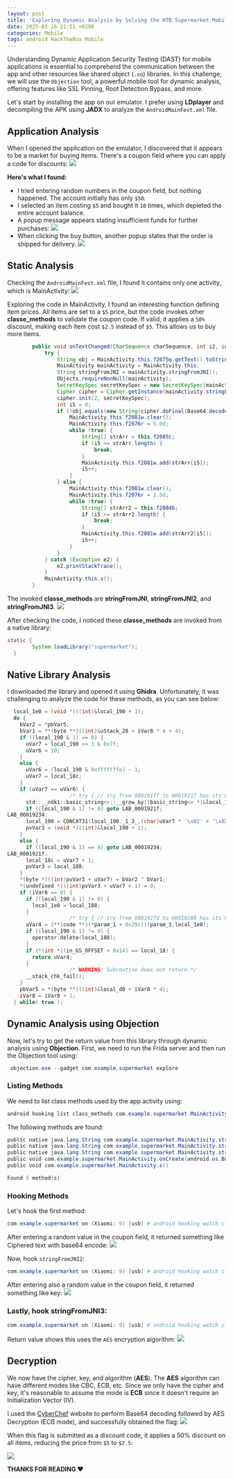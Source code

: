 ```yaml
---
layout: post
title: 'Exploring Dynamic Analysis by Solving the HTB Supermarket Mobile Challenge'
date: 2025-03-16 21:51 +0200
categories: Mobile
tags: android HackTheBox Mobile
---
```

Understanding Dynamic Application Security Testing (DAST) for mobile applications is essential to comprehend the communication between the app and other resources like shared object (`.so`) libraries. In this challenge, we will use the `Objection` tool, a powerful mobile tool for dynamic analysis, offering features like SSL Pinning, Root Detection Bypass, and more.

Let's start by installing the app on our emulator. I prefer using **LDplayer** and decompiling the APK using **JADX** to analyze the `AndroidMainFest.xml` file.

## Application Analysis

When I opened the application on the emulator, I discovered that it appears to be a market for buying items. There's a coupon field where you can apply a code for discounts: 
![](/Images/1.png)

**Here's what I found:**
- I tried entering random numbers in the coupon field, but nothing happened.
The account initially has only `$50`.
- I selected an item costing `$5` and bought it `10` times, which depleted the entire account balance.
- A popup message appears stating insufficient funds for further purchases: ![](/Images/2.png) 
- When clicking the buy button, another popup states that the order is shipped for delivery. 
![](/Images/3.png) 


## Static Analysis
Checking the `AndroidMainFest.xml` file, I found it contains only one activity, which is MainActivity:
![](/Images/4.png)


Exploring the code in MainActivity, I found an interesting function defining item prices. All items are set to a `$5` price, but the code invokes other **classe_methods** to validate the coupon code. If valid, it applies a `50%` discount, making each item cost `$2.5` instead of `$5`. This allows us to buy more items.
```java
        public void onTextChanged(CharSequence charSequence, int i2, int i3, int i4) {
            try {
                String obj = MainActivity.this.f2075q.getText().toString();
                MainActivity mainActivity = MainActivity.this;
                String stringFromJNI = mainActivity.stringFromJNI();
                Objects.requireNonNull(mainActivity);
                SecretKeySpec secretKeySpec = new SecretKeySpec(mainActivity.stringFromJNI2().getBytes(), mainActivity.stringFromJNI3());
                Cipher cipher = Cipher.getInstance(mainActivity.stringFromJNI3());
                cipher.init(2, secretKeySpec);
                int i5 = 0;
                if (!obj.equals(new String(cipher.doFinal(Base64.decode(stringFromJNI, 0)), "utf-8"))) {
                    MainActivity.this.f2081w.clear();
                    MainActivity.this.f2076r = 5.0d;
                    while (true) {
                        String[] strArr = this.f2085c;
                        if (i5 >= strArr.length) {
                            break;
                        }
                        MainActivity.this.f2081w.add(strArr[i5]);
                        i5++;
                    }
                } else {
                    MainActivity.this.f2081w.clear();
                    MainActivity.this.f2076r = 2.5d;
                    while (true) {
                        String[] strArr2 = this.f2084b;
                        if (i5 >= strArr2.length) {
                            break;
                        }
                        MainActivity.this.f2081w.add(strArr2[i5]);
                        i5++;
                    }
                }
            } catch (Exception e2) {
                e2.printStackTrace();
            }
            MainActivity.this.s();
        }
```

The invoked **classe_methods** are **stringFromJNI**, **stringFromJNI2**, and **stringFromJNI3**.
![](/Images/5.png)

After checking the code, I noticed these **classe_methods** are invoked from a native library:
```java
static {
        System.loadLibrary("supermarket");
  }
```

## Native Library Analysis
I downloaded the library and opened it using **Ghidra**. Unfortunately, it was challenging to analyze the code for these methods, as you can see below:
```c
  local_1e0 = (void *)((int)&local_190 + 1);
  do {
    bVar2 = *pbVar5;
    bVar1 = **(byte **)((int)&uStack_28 + iVar8 * 4 + 4);
    if ((local_190 & 1) == 0) {
      uVar7 = local_190 >> 1 & 0x7f;
      uVar6 = 10;
    }
    else {
      uVar6 = (local_190 & 0xfffffffe) - 1;
      uVar7 = local_18c;
    }
    if (uVar7 == uVar6) {
                    /* try { // try from 000191ff to 00019217 has its CatchHandler @ 000192c2 */
      std::__ndk1::basic_string<>::__grow_by((basic_string<> *)&local_190,uVar6,1,uVar6,uVar6,0, 0);
      if ((local_190 & 1) != 0) goto LAB_0001921f;
LAB_00019234:
      local_190 = CONCAT31(local_190._1_3_,(char)uVar7 * '\x02' + '\x02');
      pvVar3 = (void *)((int)&local_190 + 1);
    }
    else {
      if ((local_190 & 1) == 0) goto LAB_00019234;
LAB_0001921f:
      local_18c = uVar7 + 1;
      pvVar3 = local_188;
    }
    *(byte *)((int)pvVar3 + uVar7) = bVar2 ^ bVar1;
    *(undefined *)((int)pvVar3 + uVar7 + 1) = 0;
    if (iVar8 == 0) {
      if ((local_190 & 1) != 0) {
        local_1e0 = local_188;
      }
                    /* try { // try from 0001927d to 00019289 has its CatchHandler @ 000192c0 */
      uVar4 = (**(code **)(*param_1 + 0x29c))(param_1,local_1e0);
      if ((local_190 & 1) != 0) {
        operator.delete(local_188);
      }
      if (*(int *)(in_GS_OFFSET + 0x14) == local_18) {
        return uVar4;
      }
                    /* WARNING: Subroutine does not return */
      __stack_chk_fail();
    }
    pbVar5 = *(byte **)((int)&local_d0 + iVar8 * 4);
    iVar8 = iVar8 + 1;
  } while( true );
```

## Dynamic Analysis using Objection
Now, let's try to get the return value from this library through dynamic analysis using **Objection**. First, we need to run the Frida server and then run the Objection tool using:
```powershell
 objection.exe --gadget com.example.supermarket explore
```

### Listing Methods
We need to list class methods used by the app activity using:
```powershell
android hooking list class_methods com.example.supermarket.MainActivity
```

The following methods are found:
```powershell
public native java.lang.String com.example.supermarket.MainActivity.stringFromJNI()
public native java.lang.String com.example.supermarket.MainActivity.stringFromJNI2()
public native java.lang.String com.example.supermarket.MainActivity.stringFromJNI3()
public void com.example.supermarket.MainActivity.onCreate(android.os.Bundle)
public void com.example.supermarket.MainActivity.s()

Found 5 method(s)
```

### Hooking Methods
Let's hook the first method:
```powershell
com.example.supermarket on (Xiaomi: 9) [usb] # android hooking watch class_method com.example.supermarket.MainActivity.stringFromJNI --dump-args --dump-backtrace --dump-return
```
After entering a random value in the coupon field, it returned something like Ciphered text with base64 encode:
![](/Images/6.png)

Now, hook `stringFromJNI2`:
```powershell
com.example.supermarket on (Xiaomi: 9) [usb] # android hooking watch class_method com.example.supermarket.MainActivity.stringFromJNI2 --dump-args --dump-backtrace --dump-return
```
After entering also a random value in the coupon field, it returned something like key:
![](/Images/7.png)

### Lastly, hook stringFromJNI3:
```powershell
com.example.supermarket on (Xiaomi: 9) [usb] # android hooking watch class_method com.example.supermarket.MainActivity.stringFromJNI3 --dump-args --dump-backtrace --dump-return
```
Return value shows this uses the `AES` encryption algorithm:
![](/Images/8.png)



## Decryption
We now have the cipher, key, and algorithm (**AES**). The **AES** algorithm can have different modes like CBC, ECB, etc. Since we only have the cipher and key, it's reasonable to assume the mode is **ECB** since it doesn't require an Initialization Vector (IV).

I used the [CyberChef](https://cyberchef.org/) website to perform Base64 decoding followed by AES Decryption (ECB mode), and successfully obtained the flag:
![](/Images/9.png)

When this flag is submitted as a discount code, it applies a 50% discount on all items, 
reducing the price from `$5` to `$2.5`:

![](/Images/last.png)

**THANKS FOR READING ❤️**


